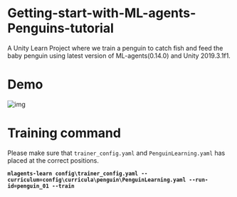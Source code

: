# Getting-start-with-ML-agents-Penguins-tutorial
A Unity Learn Project where we train a penguin to catch fish and feed the baby penguin using latest version of ML-agents(0.14.0) and Unity 2019.3.1f1.

# Demo
![img](https://github.com/Mistletoer/Getting-start-with-ML-agents-Penguins-tutorial/blob/master/DemoImage/Training.gif)

# Training command
Please make sure that ` trainer_config.yaml ` and ` PenguinLearning.yaml ` has placed at the correct positions.  
  
**`mlagents-learn config\trainer_config.yaml --curriculum=config\curricula\penguin\PenguinLearning.yaml --run-id=penguin_01 --train`** 
